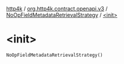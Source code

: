 [http4k](../../index.md) / [org.http4k.contract.openapi.v3](../index.md) / [NoOpFieldMetadataRetrievalStrategy](index.md) / [&lt;init&gt;](./-init-.md)

# &lt;init&gt;

`NoOpFieldMetadataRetrievalStrategy()`